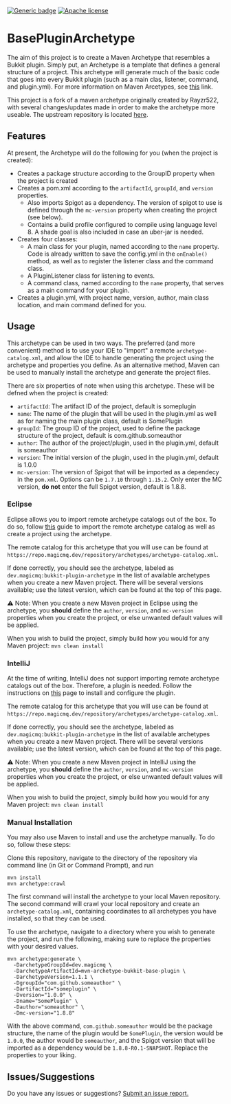 [![Generic badge](https://img.shields.io/badge/version-1.5.2-C.svg)](https://repo.magicmq.dev/repository/archetypes/)
[![Apache license](https://img.shields.io/badge/License-Apache_2.0-blue.svg)](https://opensource.org/licenses/Apache-2.0)

# BasePluginArchetype

The aim of this project is to create a Maven Archetype that resembles a Bukkit plugin. Simply put, an Archetype is a template that defines a general structure of a project. This archetype will generate much of the basic code that goes into every Bukkit plugin (such as a main clas, listener, command, and plugin.yml). For more information on Maven Arcetypes, see [this](https://maven.apache.org/guides/introduction/introduction-to-archetypes.html) link.

This project is a fork of a maven archetype originally created by Rayzr522, with several changes/updates made in order to make the archetype more useable. The upstream repository is located [here](https://github.com/Rayzr522/mvn-archetype-bukkit-base-plugin).

## Features
At present, the Archetype will do the following for you (when the project is created):

- Creates a package structure according to the GroupID property when the project is created
- Creates a pom.xml according to the `artifactId`, `groupId`, and `version` properties.
  - Also imports Spigot as a dependency. The version of spigot to use is defined through the `mc-version` property when creating the project (see below).
  - Contains a build profile configured to compile using language level 8. A shade goal is also included in case an uber-jar is needed.
- Creates four classes:
  - A main class for your plugin, named according to the `name` property. Code is already written to save the config.yml in the `onEnable()` method, as well as to register the listener class and the command class.
  - A PluginListener class for listening to events.
  - A command class, named according to the `name` property, that serves as a main command for your plugin.
- Creates a plugin.yml, with project name, version, author, main class location, and main command defined for you.

## Usage

This archetype can be used in two ways. The preferred (and more convenient) method is to use your IDE to "import" a remote `archetype-catalog.xml`, and allow the IDE to handle generating the project using the archetype and properties you define. As an alternative method, Maven can be used to manually install the archetype and generate the project files. 

There are six properties of note when using this archetype. These will be defned when the project is created:

- `artifactId`: The artifact ID of the project, default is someplugin
- `name`: The name of the plugin that will be used in the plugin.yml as well as for naming the main plugin class, default is SomePlugin
- `groupId`: The group ID of the project, used to define the package structure of the project, default is com.github.someauthor
- `author`: The author of the project/plugin, used in the plugin.yml, default is someauthor
- `version`: The initial version of the plugin, used in the plugin.yml, default is 1.0.0
- `mc-version`: The version of Spigot that will be imported as a dependecy in the `pom.xml`. Options can be `1.7.10` through `1.15.2`. Only enter the MC version, **do not** enter the full Spigot version, default is 1.8.8.

### Eclipse

Eclipse allows you to import remote archetype catalogs out of the box. To do so, follow [this](https://howtodoinjava.com/eclipse/how-to-import-maven-remote-archetype-catalogs-in-eclipse/) guide to import the remote archetype catalog as well as create a project using the archetype.

The remote catalog for this archetype that you will use can be found at `https://repo.magicmq.dev/repository/archetypes/archetype-catalog.xml`.

If done correctly, you should see the archetype, labeled as `dev.magicmq:bukkit-plugin-archetype` in the list of available archetypes when you create a new Maven project. There will be several versions available; use the latest version, which can be found at the top of this page.

&#9888;&nbsp;Note: When you create a new Maven project in Eclipse using the archetype, you **should** define the `author`, `version`, and `mc-version` properties when you create the project, or else unwanted default values will be applied.

When you wish to build the project, simply build how you would for any Maven project: `mvn clean install`

### IntelliJ

At the time of writing, IntelliJ does not support importing remote archetype catalogs out of the box. Therefore, a plugin is needed. Follow the instructions on [this](https://plugins.jetbrains.com/plugin/7965-maven-archetype-catalogs) page to install and configure the plugin. 

The remote catalog for this archetype that you will use can be found at `https://repo.magicmq.dev/repository/archetypes/archetype-catalog.xml`.

If done correctly, you should see the archetype, labeled as `dev.magicmq:bukkit-plugin-archetype` in the list of available archetypes when you create a new Maven project. There will be several versions available; use the latest version, which can be found at the top of this page.

&#9888;&nbsp;Note: When you create a new Maven project in IntelliJ using the archetype, you **should** define the `author`, `version`, and `mc-version` properties when you create the project, or else unwanted default values will be applied.

When you wish to build the project, simply build how you would for any Maven project: `mvn clean install`

### Manual Installation

You may also use Maven to install and use the archetype manually. To do so, follow these steps:

Clone this repository, navigate to the directory of the repository via command line (in Git or Command Prompt), and run

    mvn install
    mvn archetype:crawl
    
The first command will install the archetype to your local Maven repository. The second command will crawl your local repository and create an `archetype-catalog.xml`, containing coordinates to all archetypes you have installed, so that they can be used.

To use the archetype, navigate to a directory where you wish to generate the project, and run the following, making sure to replace the properties with your desired values.

    mvn archetype:generate \
      -DarchetypeGroupId=dev.magicmq \
      -DarchetypeArtifactId=mvn-archetype-bukkit-base-plugin \
      -DarchetypeVersion=1.1.1 \
      -DgroupId="com.github.someauthor" \
      -DartifactId="someplugin" \
      -Dversion="1.0.0" \
      -Dname="SomePlugin" \
      -Dauthor="someauthor" \
      -Dmc-version="1.8.8"

With the above command, `com.github.someauthor` would be the package structure, the name of the plugin would be `SomePlugin`, the version would be `1.0.0`, the author would be `someauthor`, and the Spigot version that will be imported as a dependency would be `1.8.8-R0.1-SNAPSHOT`. Replace the properties to your liking. 

## Issues/Suggestions

Do you have any issues or suggestions? [Submit an issue report.](https://github.com/magicmq/mvn-archetype-bukkit-base-plugin/issues/new)

